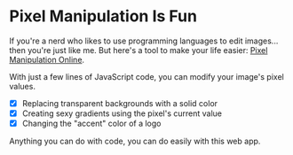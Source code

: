 # Pixel Manipulation Is Fun

If you're a nerd who likes to use programming languages to edit images... then you're just like me. But here's a tool to make your life easier: [Pixel Manipulation Online](https://pixelmanipulation.netlify.app).

With just a few lines of JavaScript code, you can modify your image's pixel values.

- [X] Replacing transparent backgrounds with a solid color
- [X] Creating sexy gradients using the pixel's current value
- [X] Changing the "accent" color of a logo

Anything you can do with code, you can do easily with this web app.